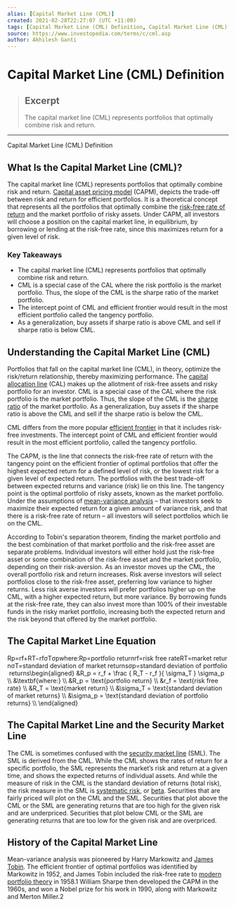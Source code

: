 ```yaml
---
alias: [Capital Market Line (CML)]
created: 2021-02-28T22:27:07 (UTC +11:00)
tags: [Capital Market Line (CML) Definition, Capital Market Line (CML) Definition]
source: https://www.investopedia.com/terms/c/cml.asp
author: Akhilesh Ganti
---
```


# Capital Market Line (CML) Definition

> ## Excerpt
> The capital market line (CML) represents portfolios that optimally combine risk and return.

---

Capital Market Line (CML) Definition
## What Is the Capital Market Line (CML)?

The capital market line (CML) represents portfolios that optimally combine risk and return. [Capital asset pricing model](https://www.investopedia.com/terms/c/capm.asp) (CAPM), depicts the trade-off between risk and return for efficient portfolios. It is a theoretical concept that represents all the portfolios that optimally combine the [risk-free rate of return](https://www.investopedia.com/terms/r/risk-freerate.asp) and the market portfolio of risky assets. Under CAPM, all investors will choose a position on the capital market line, in equilibrium, by borrowing or lending at the risk-free rate, since this maximizes return for a given level of risk.

### Key Takeaways

-   The capital market line (CML) represents portfolios that optimally combine risk and return.
-   CML is a special case of the CAL where the risk portfolio is the market portfolio. Thus, the slope of the CML is the sharpe ratio of the market portfolio.
-   The intercept point of CML and efficient frontier would result in the most efficient portfolio called the tangency portfolio.
-   As a generalization, buy assets if sharpe ratio is above CML and sell if sharpe ratio is below CML.

## Understanding the Capital Market Line (CML)

Portfolios that fall on the capital market line (CML), in theory, optimize the risk/return relationship, thereby maximizing performance. The [capital allocation line](https://www.investopedia.com/terms/c/cal.asp) (CAL) makes up the allotment of risk-free assets and risky portfolio for an investor. CML is a special case of the CAL where the risk portfolio is the market portfolio. Thus, the slope of the CML is the [sharpe ratio](https://www.investopedia.com/terms/s/sharperatio.asp) of the market portfolio. As a generalization, buy assets if the sharpe ratio is above the CML and sell if the sharpe ratio is below the CML.

CML differs from the more popular [efficient frontier](https://www.investopedia.com/terms/e/efficientfrontier.asp) in that it includes risk-free investments. The intercept point of CML and efficient frontier would result in the most efficient portfolio, called the tangency portfolio.

The CAPM, is the line that connects the risk-free rate of return with the tangency point on the efficient frontier of optimal portfolios that offer the highest expected return for a defined level of risk, or the lowest risk for a given level of expected return. The portfolios with the best trade-off between expected returns and variance (risk) lie on this line. The tangency point is the optimal portfolio of risky assets, known as the market portfolio. Under the assumptions of [mean-variance analysis](https://www.investopedia.com/terms/m/meanvariance-analysis.asp) – that investors seek to maximize their expected return for a given amount of variance risk, and that there is a risk-free rate of return – all investors will select portfolios which lie on the CML.

According to Tobin's separation theorem, finding the market portfolio and the best combination of that market portfolio and the risk-free asset are separate problems. Individual investors will either hold just the risk-free asset or some combination of the risk-free asset and the market portfolio, depending on their risk-aversion. As an investor moves up the CML, the overall portfolio risk and return increases. Risk averse investors will select portfolios close to the risk-free asset, preferring low variance to higher returns. Less risk averse investors will prefer portfolios higher up on the CML, with a higher expected return, but more variance. By borrowing funds at the risk-free rate, they can also invest more than 100% of their investable funds in the risky market portfolio, increasing both the expected return and the risk beyond that offered by the market portfolio.

## The Capital Market Line Equation

Rp\=rf+RT−rfσTσpwhere:Rp\=portfolio returnrf\=risk free rateRT\=market returnσT\=standard deviation of market returnsσp\=standard deviation of portfolio returns\\begin{aligned} &R\_p = r\_f + \\frac { R\_T - r\_f }{ \\sigma\_T } \\sigma\_p \\\\ &\\textbf{where:} \\\\ &R\_p = \\text{portfolio return} \\\\ &r\_f = \\text{risk free rate} \\\\ &R\_T = \\text{market return} \\\\ &\\sigma\_T = \\text{standard deviation of market returns} \\\\ &\\sigma\_p = \\text{standard deviation of portfolio returns} \\\\ \\end{aligned}

## The Capital Market Line and the Security Market Line

The CML is sometimes confused with the [security market line](https://www.investopedia.com/terms/s/sml.asp) (SML). The SML is derived from the CML. While the CML shows the rates of return for a specific portfolio, the SML represents the market’s risk and return at a given time, and shows the expected returns of individual assets. And while the measure of risk in the CML is the standard deviation of returns (total risk), the risk measure in the SML is [systematic risk](https://www.investopedia.com/terms/s/systematicrisk.asp), or [beta](https://www.investopedia.com/terms/b/beta.asp). Securities that are fairly priced will plot on the CML and the SML. Securities that plot above the CML or the SML are generating returns that are too high for the given risk and are underpriced. Securities that plot below CML or the SML are generating returns that are too low for the given risk and are overpriced.

## History of the Capital Market Line

Mean-variance analysis was pioneered by Harry Markowitz and [James Tobin](https://www.investopedia.com/terms/j/james-tobin.asp). The efficient frontier of optimal portfolios was identified by Markowitz in 1952, and James Tobin included the risk-free rate to [modern portfolio theory](https://www.investopedia.com/terms/m/modernportfoliotheory.asp) in 1958.1 William Sharpe then developed the CAPM in the 1960s, and won a Nobel prize for his work in 1990, along with Markowitz and Merton Miller.2
